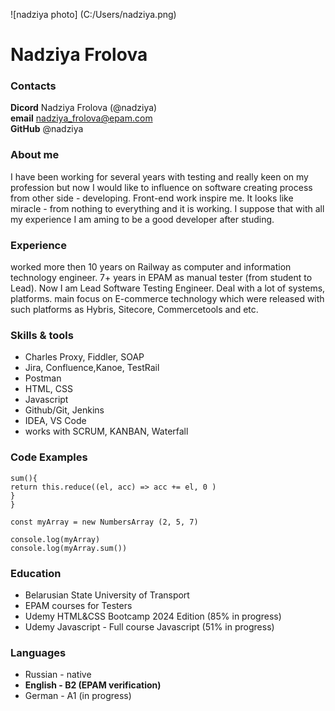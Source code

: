 ![nadziya photo] (C:/Users/nadziya.png)

# Nadziya Frolova

### Contacts

**Dicord** Nadziya Frolova (@nadziya)  
**email** nadziya_frolova@epam.com  
**GitHub** @nadziya

### About me

I have been working for several years with testing and really keen on my profession but now I would like to influence on software creating process from other side - developing. Front-end work inspire me. It looks like miracle - from nothing to everything and it is working. I suppose that with all my experience I am aming to be a good developer after studing.

### Experience

worked more then 10 years on Railway as computer and information technology engineer.
7+ years in EPAM as manual tester (from student to Lead). Now I am Lead Software Testing Engineer. Deal with a lot of systems, platforms.
main focus on E-commerce technology which were released with such platforms as Hybris, Sitecore, Commercetools and etc.

### Skills & tools

- Charles Proxy, Fiddler, SOAP
- Jira, Confluence,Kanoe, TestRail
- Postman
- HTML, CSS
- Javascript
- Github/Git, Jenkins
- IDEA, VS Code
- works with SCRUM, KANBAN, Waterfall

### Code Examples

```class NumbersArray extends Array {
sum(){
return this.reduce((el, acc) => acc += el, 0 )
}
}

const myArray = new NumbersArray (2, 5, 7)

console.log(myArray)
console.log(myArray.sum())
```

### Education

- Belarusian State University of Transport
- EPAM courses for Testers
- Udemy HTML&CSS Bootcamp 2024 Edition (85% in progress)
- Udemy Javascript - Full course Javascript (51% in progress)

### Languages

- Russian - native
- **English - B2 (EPAM verification)**
- German - A1 (in progress)
